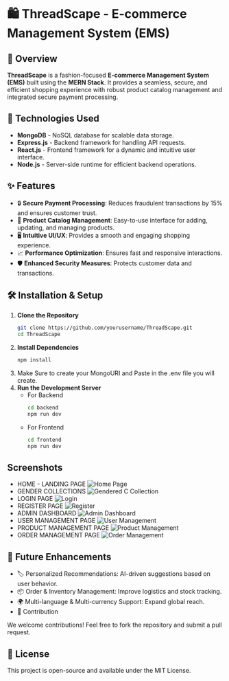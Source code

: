 # 🛍️ ThreadScape - E-commerce Management System (EMS)

## 📌 Overview
**ThreadScape** is a fashion-focused **E-commerce Management System (EMS)** built using the **MERN Stack**. It provides a seamless, secure, and efficient shopping experience with robust product catalog management and integrated secure payment processing.

## 🚀 Technologies Used
- **MongoDB** - NoSQL database for scalable data storage.
- **Express.js** - Backend framework for handling API requests.
- **React.js** - Frontend framework for a dynamic and intuitive user interface.
- **Node.js** - Server-side runtime for efficient backend operations.

## ✨ Features
- 🔒 **Secure Payment Processing**: Reduces fraudulent transactions by 15% and ensures customer trust.
- 🛒 **Product Catalog Management**: Easy-to-use interface for adding, updating, and managing products.
- 🖥️ **Intuitive UI/UX**: Provides a smooth and engaging shopping experience.
- 📈 **Performance Optimization**: Ensures fast and responsive interactions.
- 🛡️ **Enhanced Security Measures**: Protects customer data and transactions.

## 🛠️ Installation & Setup
1. **Clone the Repository**  
   ```sh
   git clone https://github.com/yourusername/ThreadScape.git
   cd ThreadScape
2. **Install Dependencies**
   ```sh
   npm install
3. Make Sure to create your MongoURI and Paste in the .env file you will create.
4. **Run the Development Server**
   - For Backend
       ```sh
       cd backend
       npm run dev
    - For Frontend
      ```sh
      cd frontend
      npm run dev

## Screenshots
- HOME - LANDING PAGE
   ![Home Page](./assets/Home.png)
- GENDER COLLECTIONS 
   ![Gendered C Collection](./assets/GenderedCollection.png)
- LOGIN PAGE
   ![Login](./assets/Login.png)
- REGISTER PAGE
   ![Register](./assets/Register.png)
- ADMIN DASHBOARD
   ![Admin Dashboard](./assets/Admin_Dashboard.png)
- USER MANAGEMENT PAGE
   ![User Management](./assets/User_Management.png)
- PRODUCT MANAGEMENT PAGE
   ![Product Management](./assets/Product_Management.png)
- ORDER MANAGEMENT PAGE
   ![Order Management](./assets/Order_Management.png)



## 🔮 Future Enhancements
- 🏷️ Personalized Recommendations: AI-driven suggestions based on user behavior.
- 📦 Order & Inventory Management: Improve logistics and stock tracking.
- 🌍 Multi-language & Multi-currency Support: Expand global reach.
- 🤝 Contribution

We welcome contributions! Feel free to fork the repository and submit a pull request.

## 📜 License
This project is open-source and available under the MIT License.



  
